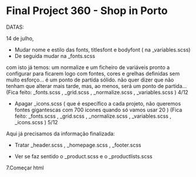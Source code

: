 # Final Project 360 - Shop in Porto
DATAS: 

14 de julho,


- Mudar nome e estilo das fonts, titlesfont e bodyfont ( na _variables.scss)
- De seguida mudar na _fonts.scss

com isto já temos: um normalize e um ficheiro de variáveis pronto a configurar para ficarem logo com fontes, cores e grelhas definidas sem muito esforço... é um ponto de partida sólido. não quer dizer que não tenham que alterar mais tarde, mas, ao menos, será um ponto de partida...
(Fica feito: _fonts.scss , _grid.scss , _normalize.scss , _variables.scss ) 4/12

- Apagar _icons.scss ( que é específico a cada projeto, não queremos fontes gigantescas com 700 icones quando só vamos usar 20 )
(Fica feito: _fonts.scss , _grid.scss , _normalize.scss , _variables.scss , _icons.scss ) 5/12


Aqui já precisamos da informação finalizada:
- Tratar _header.scss , _homepage.scss , _footer.scss 

- Ver se faz sentido o _product.scss e o _productlists.scss

7.Começar html


